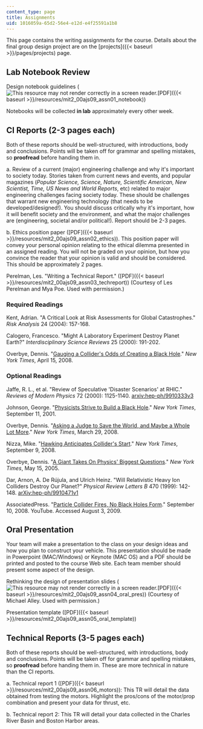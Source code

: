 ```yaml
---
content_type: page
title: Assignments
uid: 1016059a-65d2-56e4-e12d-e4f25591a1b8
---
```


This page contains the writing assignments for the course. Details about the final group design project are on the [projects]({{< baseurl >}}/pages/projects) page.

Lab Notebook Review
-------------------

Design notebook guidelines (![This resource may not render correctly in a screen reader.](/images/inacessible.gif)[PDF]({{< baseurl >}}/resources/mit2_00ajs09_assn01_notebook))

Notebooks will be collected **in lab** approximately every other week.

CI Reports (2-3 pages each)
---------------------------

Both of these reports should be well-structured, with introductions, body and conclusions. Points will be taken off for grammar and spelling mistakes, so **proofread** before handing them in.

a. Review of a current (major) engineering challenge and why it's important to society today. Stories taken from current news and events, and popular magazines (_Popular Science, Science, Nature, Scientific American, New Scientist, Time, US News and World Reports_, etc) related to major engineering challenges facing society today. These should be challenges that warrant new engineering technology (that needs to be developed/designed!). You should discuss critically why it's important, how it will benefit society and the environment, and what the major challenges are (engineering, societal and/or political!). Report should be 2-3 pages.

b. Ethics position paper ([PDF]({{< baseurl >}}/resources/mit2_00ajs09_assn02_ethics)). This position paper will convey your personal opinion relating to the ethical dilemma presented in an assigned reading. You will not be graded on your opinion, but how you convince the reader that your opinion is valid and should be considered. This should be approximately 2 pages.

Perelman, Les. "Writing a Technical Report." ([PDF]({{< baseurl >}}/resources/mit2_00ajs09_assn03_techreport)) (Courtesy of Les Perelman and Mya Poe. Used with permission.)

### Required Readings

Kent, Adrian. "A Critical Look at Risk Assessments for Global Catastrophes." _Risk Analysis_ 24 (2004): 157-168.

Calogero, Francesco. "Might A Laboratory Experiment Destroy Planet Earth?" _Interdisciplinary Science Reviews_ 25 (2000): 191-202.

Overbye, Dennis. "[Gauging a Collider's Odds of Creating a Black Hole](http://www.nytimes.com/2008/04/15/science/15risk.html)." _New York Times_, April 15, 2008.

### Optional Readings

Jaffe, R. L., et al. "Review of Speculative 'Disaster Scenarios' at RHIC." _Reviews of Modern Physics_ 72 (2000): 1125-1140. [arxiv:hep-ph/9910333v3](http://arxiv.org/abs/hep-ph/9910333v3)

Johnson, George. "[Physicists Strive to Build a Black Hole](http://www.nytimes.com/2001/09/11/science/physicists-strive-to-build-a-black-hole.html)." _New York Times_, September 11, 2001.

Overbye, Dennis. "[Asking a Judge to Save the World, and Maybe a Whole Lot More](http://www.nytimes.com/2008/03/29/science/29collider.html)." _New York Times_, March 29, 2008.

Nizza, Mike. "[Hawking Anticipates Collider's Start](http://thelede.blogs.nytimes.com/2008/09/09/hawking-anticipates-colliders-start/)." _New York Times_, September 9, 2008.

Overbye, Dennis. "[A Giant Takes On Physics' Biggest Questions](http://www.nytimes.com/2007/05/15/science/15cern.html)." _New York Times_, May 15, 2005.

Dar, Arnon, A. De Rújula, and Ulrich Heinz. "Will Relativistic Heavy Ion Colliders Destroy Our Planet?" _Physical Review Letters B_ 470 (1999): 142-148. [arXiv:hep-ph/9910471v1](http://arxiv.org/abs/hep-ph/9910471v1)

AssociatedPress. "[Particle Collider Fires, No Black Holes Form](http://www.youtube.com/watch?v=bLf6Yc4gdNY)." September 10, 2008. YouTube. Accessed August 3, 2009.

Oral Presentation
-----------------

Your team will make a presentation to the class on your design ideas and how you plan to construct your vehicle. This presentation should be made in Powerpoint (MAC/Windows) or Keynote (MAC OS) and a PDF should be printed and posted to the course Web site. Each team member should present some aspect of the design.

Rethinking the design of presentation slides (![This resource may not render correctly in a screen reader.](/images/inacessible.gif)[PDF]({{< baseurl >}}/resources/mit2_00ajs09_assn04_oral_pres)) (Courtesy of Michael Alley. Used with permission.)

Presentation template ([PDF]({{< baseurl >}}/resources/mit2_00ajs09_assn05_oral_template))

Technical Reports (3-5 pages each)
----------------------------------

Both of these reports should be well-structured, with introductions, body and conclusions. Points will be taken off for grammar and spelling mistakes, so **proofread** before handing them in. These are more technical in nature than the CI reports.

a. Technical report 1 ([PDF]({{< baseurl >}}/resources/mit2_00ajs09_assn06_motors)): This TR will detail the data obtained from testing the motors. Highlight the pros/cons of the motor/prop combination and present your data for thrust, etc.

b. Technical report 2: This TR will detail your data collected in the Charles River Basin and Boston Harbor areas.